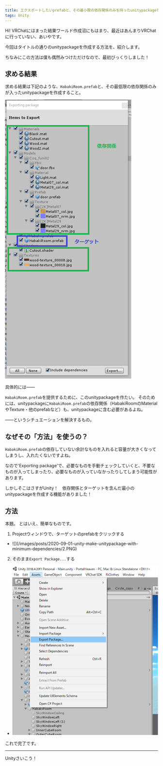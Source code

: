 ```yaml
---
title: エクスポートしたいprefabと、その最小限の依存関係のみを持ったunitypackageを作成する
tags: Unity
---
```


Hi!
VRChatにはまった結果ワールド作成沼にもはまり、最近はあんまりVRChatに行っていない、あいやです。

今回はタイトルの通りのunitypackageを作成する方法を、紹介します。

ちなみにこの方法は僕も偶然みつけただけなので、最初びっくりしました！

## 求める結果

求める結果は下記のような、`HabakiRoom.prefab`と、その最低限の依存関係のみが入ったunitypackageを作成すること。

![](/images/posts/2020-09-01-unity-make-unitypackage-with-minimum-dependencies/1.PNG)

具体的には――

`HabakiRoom.prefab`を提供するために、このunitypackageを作たい。
そのためには、unitypackageに`HabakiRoom.prefab`の依存関係（HabakiRoomのMaterialやTexture・他のprefabなど）も、unitypackageに含む必要があるよね。

――というシチュエーションを解決するもの。

## なぜその「方法」を使うの？

`HabakiRoom.prefab`の依存していない余計なものを入れると容量が大きくなってしまうし、入れたくないですよね。

なので'Exporting package'で、必要なものを手動チェックしていくと、不要なものが入ってしまったり、必要なものが入っていなかったりしてしまう可能性があります。

しかしそこはさすがUnity！　依存関係とターゲットを含んだ最小のunitypackageを作成する機能がありました！

## 方法

本題。
とはいえ、簡単なものです。

1. Projectウィンドウで、ターゲットのprefabをクリックする
  - <div class="wrap-fluid">![](/images/posts/2020-09-01-unity-make-unitypackage-with-minimum-dependencies/2.PNG)</div>
2. そのまま`Export Package...`する
  - ![](/images/posts/2020-09-01-unity-make-unitypackage-with-minimum-dependencies/3.PNG)

これで完了です。

- - - - -

Unityさいこう！
